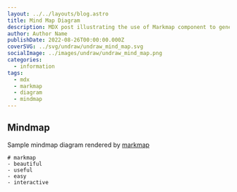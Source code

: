 ```yaml
---
layout: ../../layouts/blog.astro
title: Mind Map Diagram
description: MDX post illustrating the use of Markmap component to generate mind map diagrams.
author: Author Name
publishDate: 2022-08-26T00:00:00.000Z
coverSVG: ../svg/undraw/undraw_mind_map.svg
socialImage: ../images/undraw/undraw_mind_map.png
categories:
  - information
tags:
  - mdx
  - markmap
  - diagram
  - mindmap
---  
```


## Mindmap

Sample mindmap diagram rendered by [markmap](https://markmap.js.org)

```markmap
# markmap
- beautiful
- useful
- easy
- interactive
```
